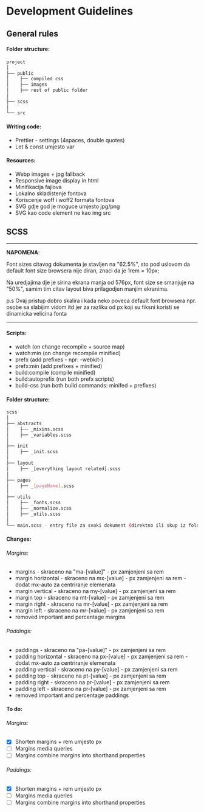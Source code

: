 # Development Guidelines

## General rules

#### Folder structure:

```bash
project
│
├── public
│    ├── compiled css
│    ├── images
│    ├── rest of public folder
│
├── scss
│
└── src
```

#### Writing code:

-   Prettier - settings (4spaces, double quotes)
-   Let & const umjesto var

#### Resources:

-   Webp images + jpg fallback
-   Responsive image display in html
-   Minifikacija fajlova
-   Lokalno skladistenje fontova
-   Koriscenje woff i woff2 formata fontova
-   SVG gdje god je moguce umjesto jpg/png
-   SVG kao code element ne kao img src

## SCSS

---

**NAPOMENA**:

Font sizes citavog dokumenta je stavljen na "62.5%", sto pod uslovom da default font size browsera nije diran, znaci da je 1rem = 10px;

Na uredjajima dje je sirina ekrana manja od 576px, font size se smanjuje na "50%", samim tim citav layout biva prilagodjen manjim ekranima.

p.s Ovaj pristup dobro skalira i kada neko poveca default font browsera npr. osobe sa slabijim vidom itd jer za razliku od px koji su fiksni koristi se dinamicka velicina fonta

---

#### Scripts:

-   watch (on change recompile + source map)
-   watch:min (on change recompile minified)
-   prefx (add prefixes - npr: -webkit-)
-   prefx:min (add prefixes + minified)
-   build:compile (compile minified)
-   build:autoprefix (run both prefx scripts)
-   build-css (run both build commands: minifed + prefixes)

#### Folder structure:

```bash
scss
│
├── abstracts
│    ├── _mixins.scss
│    ├── _variables.scss
│
├── init
│    ├── _init.scss
│
├── layout
│    ├── _[everything layout related].scss
│
├── pages
│    ├── _[pageName].scss
│
├── utils
│    ├── _fonts.scss
│    ├── _normalize.scss
│    ├── _utils.scss
│
└── main.scss - entry file za svaki dokument (direktno ili skup iz foldera)
```

#### Changes:

###### Margins:

-   margins - skraceno na "ma-[value]" - px zamjenjeni sa rem
-   margin horizontal - skraceno na mx-[value] - px zamjenjeni sa rem - dodat mx-auto za centriranje elemenata
-   margin vertical - skraceno na my-[value] - px zamjenjeni sa rem
-   margin top - skraceno na mt-[value] - px zamjenjeni sa rem
-   margin right - skraceno na mr-[value] - px zamjenjeni sa rem
-   margin left - skraceno na mr-[value] - px zamjenjeni sa rem
-   removed important and percentage margins

###### Paddings:

-   paddings - skraceno na "pa-[value]" - px zamjenjeni sa rem
-   padding horizontal - skraceno na px-[value] - px zamjenjeni sa rem - dodat mx-auto za centriranje elemenata
-   padding vertical - skraceno na py-[value] - px zamjenjeni sa rem
-   padding top - skraceno na pt-[value] - px zamjenjeni sa rem
-   padding right - skraceno na pr-[value] - px zamjenjeni sa rem
-   padding left - skraceno na pr-[value] - px zamjenjeni sa rem
-   removed important and percentage paddings

#### To do:

###### Margins:

-   [x] Shorten margins + rem umjesto px
-   [ ] Margins media queries
-   [ ] Margins combine margins into shorthand properties

###### Paddings:

-   [x] Shorten margins + rem umjesto px
-   [ ] Margins media queries
-   [ ] Margins combine margins into shorthand properties
